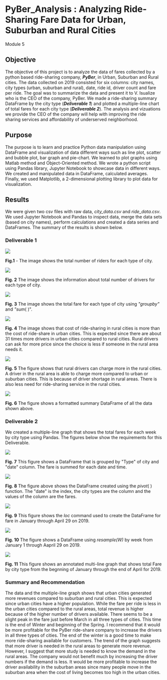 # PyBer_Analysis : Analyzing Ride-Sharing Fare Data for Urban, Suburban and Rural Cities
Module 5
## Objective

The objective of this project is to analyze the data of fares collected by a python based ride-sharing company, **_PyBer_**, in Urban, Suburban and Rural cities. The data collected on 2019 consisted for six columns: city names, city types (urban, suburban and rural), date, ride id, driver count and fare per ride. The goal was to summarize the data and present it to V. Isualize who is the CEO of the company, PyBer. We made a ride-sharing summary DataFrame by the city type (_**Deliverable 1**_) and plotted a multiple-line chart of total fares for each city type (_**Deliverable 2**_). The analysis and vizuations we provide the CEO of the company will help with improving the ride sharing services and affordability of underserved neighborhood. 


## Purpose
The purpose is to learn and practice Python data manipulation using DataFrame and visualization of data different ways such as line plot, scatter and bubble plot, bar graph and pie-chart. We learned to plot graphs using Matlab method and Object-Oriented method. We wrote a python script using Pandas library, Jupyter Notebook to showcase data in different ways. We created and manipulated data in DataFrame, calculated averages. Finally, we used Matplotlib, a 2-dimensional plotting library to plot data for visualization. 


## Results
We were given two csv files with raw data, _city_data.csv_ and _ride_data.csv_. We used Jupyter Notebook and Pandas to inspect data, merge the data sets (based on city names), perform calculations and created a data series and DataFrames. The summary of the results is shown below.

### **Deliverable 1**

<img src = "analysis/total_rides_per_city_type.png" >

**Fig.1** - The image shows the total number of riders for each type of city.

<img src = "analysis/total_drivers_per_city_type.png">

**Fig. 2** The image shows the information about total number of drivers for each type of city. 

<img src = "analysis/total_fares_perCity_type.png">

**Fig. 3** The image shows the total fare for each type of city using _"groupby"_ and _"sum_( )". 

<img src = "analysis/avg_fare_per_city_type.png">

**Fig. 4** The image shows that cost of ride-sharing in rural cities is more than the cost of ride-share in urban cities. This is expected since there are about 31 times more drivers in urban cities compared to rural cities. Rural drivers can ask for more price since the choice is less if someone in the rural area needs it. 

<img src = "analysis/avg_fare_per_driver_city_type.png">

**Fig. 5**  The figure shows that rural drivers can charge more in the rural cities. A driver in the rural area is able to charge more compared to urban or suburban cities. This is because of driver shortage in rural areas. There is also less need for ride-sharing service in the rural cities. 

<img src = "analysis/summary_dataFrame.png">

**Fig. 6** The figure shows a formatted summary DataFrame of all the data shown above. 


### **Deliverable 2**

We created a multiple-line graph that shows the total fares for each week by city type using Pandas. The figures below show the requirements for this Deliverable.

<img src = "analysis/pyber_fare_per date_type.png">

**Fig. 7** This figure shows a DataFrame that is grouped by "Type" of city and "date" column. The fare is summed for each date and time. 


<img src = "analysis/pivot_dataframe_fare.png">

**Fig. 8** The figure above shows the DataFrame created using the _pivot_( ) function. The "date" is the index, the city types are the column and the values of the column are the fares. 

<img src = "analysis/pivot_table_Jan_Apr.png">

**Fig. 9** This figure shows the _loc_ command used to create the DataFrame for fare in January through April 29 on 2019. 

<img src = "analysis/weekly_data_Jan_Apr.png">

**Fig. 10** The figure shows a DataFrame using _resample(W)_ by week from January 1 through Aapril 29 on 2019. 

<img src = "analysis/PyBer_fare_summary.png">

**Fig. 11** This figure shows an annotated multi-line graph that shows total Fare by city type from the begnning of January through the end of April for 2019.

### Summary and Recommendation

The data and the multiple-line graph shows that urban cities generated more revenues compared to suburban and rural cities. This is expected since urban cities have a higher population. While the fare per ride is less in the urban cities compared to the rural areas, total revenue is higher because of the higher number of drivers available. There seems to be a slight peak in the fare just before March in all three types of cities. This time is the end of Winter and beginning of the Spring. I recommend that it would be more profitable for the PyBer ride-share company to increase the drivers in all three types of cities. The end of the winter is a good time to make more ride-sharing available for customers. The trend of the graph suggests that more driver is needed in the rural areas to generate more revenue. However, I suggest that more study is needed to know the demand in the rural areas. The company would not benefit much by increasing the driver numbers if the demand is less. It would be more profitable to increase the driver availability in the suburban areas since many people move in the suburban area when the cost of living becomes too high in the urban cities. 
